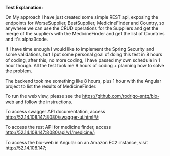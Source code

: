 **Test Explanation:**

On My approach I have just created some simple REST api, exposing the endpoints for WorseSupplier,
BestSupplier, MedicineFinder and Country, so anywhere we can use the CRUD operations for the
Suppliers and get the merge of the suppliers with the MedicineFinder and get the list of Countries and it's alpha3code.

If I have time enough I would like to implement the Spring Security and some validations,
but I put some personal goal of doing this test in 8 hours of coding, after this, no
more coding, I have passed my own schedule in 1 hour though.
All the test took me 9 hours of coding + planning how to solve the problem.

The backend took me something like 8 hours, plus 1 hour with the Angular project to list the
results of MedicineFinder.

To run the web view, please see the https://github.com/rodrigo-sntg/bio-web and follow the instructions.

To access swagger API documentation, access http://52.14.108.147:8080/swagger-ui.html#/;

To access the rest API for medicine finder, access http://52.14.108.147:8080/api/v1/medicine/;

To access the bio-web in Angular on an Amazon EC2 instance, visit http://52.14.108.147;
